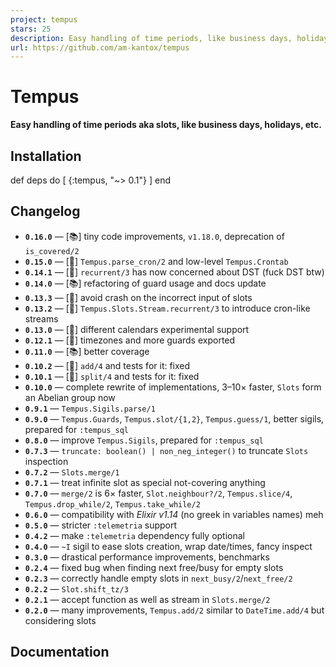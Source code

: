 ```yaml
---
project: tempus
stars: 25
description: Easy handling of time periods, like business days, holidays, etc.
url: https://github.com/am-kantox/tempus
---
```


Tempus          
================

**Easy handling of time periods aka slots, like business days, holidays, etc.**

Installation
------------

def deps do
  \[
    {:tempus, "~> 0.1"}
  \]
end

Changelog
---------

-   **`0.16.0`** — \[:books:\] tiny code improvements, `v1.18.0`, deprecation of `is_covered/2`
-   **`0.15.0`** — \[:tada:\] `Tempus.parse_cron/2` and low-level `Tempus.Crontab`
-   **`0.14.1`** — \[:ant:\] `recurrent/3` has now concerned about DST (fuck DST btw)
-   **`0.14.0`** — \[:books:\] refactoring of guard usage and docs update
-   **`0.13.3`** — \[:ant:\] avoid crash on the incorrect input of slots
-   **`0.13.2`** — \[:tada:\] `Tempus.Slots.Stream.recurrent/3` to introduce cron-like streams
-   **`0.13.0`** — \[:tada:\] different calendars experimental support
-   **`0.12.1`** — \[:tada:\] timezones and more guards exported
-   **`0.11.0`** — \[:books:\] better coverage
-   **`0.10.2`** — \[:ant:\] `add/4` and tests for it: fixed
-   **`0.10.1`** — \[:ant:\] `split/4` and tests for it: fixed
-   **`0.10.0`** — complete rewrite of implementations, 3–10× faster, `Slots` form an Abelian group now
-   **`0.9.1`** — `Tempus.Sigils.parse/1`
-   **`0.9.0`** — `Tempus.Guards`, `Tempus.slot/{1,2}`, `Tempus.guess/1`, better sigils, prepared for `:tempus_sql`
-   **`0.8.0`** — improve `Tempus.Sigils`, prepared for `:tempus_sql`
-   **`0.7.3`** — `truncate: boolean() | non_neg_integer()` to truncate `Slots` inspection
-   **`0.7.2`** — `Slots.merge/1`
-   **`0.7.1`** — treat infinite slot as special not-covering anything
-   **`0.7.0`** — `merge/2` is 6× faster, `Slot.neighbour?/2`, `Tempus.slice/4`, `Tempus.drop_while/2`, `Tempus.take_while/2`
-   **`0.6.0`** — compatibility with _Elixir v1.14_ (no greek in variables names) meh
-   **`0.5.0`** — stricter `:telemetria` support
-   **`0.4.2`** — make `:telemetria` dependency fully optional
-   **`0.4.0`** — `~I` sigil to ease slots creation, wrap date/times, fancy inspect
-   **`0.3.0`** — drastical performance improvements, benchmarks
-   **`0.2.4`** — fixed bug when finding next free/busy for empty slots
-   **`0.2.3`** — correctly handle empty slots in `next_busy/2`/`next_free/2`
-   **`0.2.2`** — `Slot.shift_tz/3`
-   **`0.2.1`** — accept function as well as stream in `Slots.merge/2`
-   **`0.2.0`** — many improvements, `Tempus.add/2` similar to `DateTime.add/4` but considering slots

Documentation
-------------
